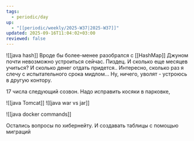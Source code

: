 ```yaml
---
tags:
  - periodic/day
up:
  - "[[periodic/weekly/2025-W37|2025-W37]]"
updated: 2025-09-16T11:04:02+03:00
reviewed: false
---
```


![[java hash]]
Вроде бы более-менее разобрался с [[HashMap]]
Джуном почти невозможно устроиться сейчас. Пиздец. И сколько еще месяцев учиться? И сколько денег отдать придется.. Интересно, сколько раз я слечу с испытательного срока мидлом... Ну, ничего, уволят - устроюсь в другую контору.

17 числа следующий созвон. Надо исправить косяки в парковке,

![[java Tomcat]]
![[java war vs jar]]

![[java docker commands]]

Остались вопросы по хибернейту. И создавать таблицы с помощью миграций

